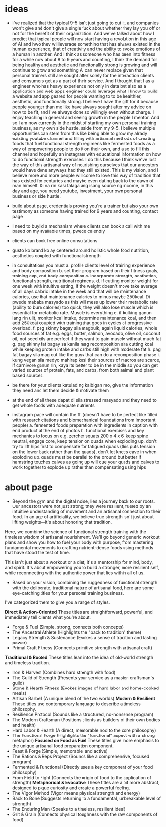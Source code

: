 # ideas
* I've realized that the typical 9-5 isn't just going to cut it, and companies won't give and don't give a single fuck about whether they lay you off or not for the benefit of their organization. And we've talked about how I predict that typical people will now start having a revolution in this age of AI and hwo they willleverage something that has always existed in the human experience, that of creativity and the ability to evoke emotions of a human in another. And I think as someone who has been into fitness for a while now about 8 to 9 years and counting, I think the demand for being healthy and aesthetic and funcitonallly strong is growing and will continue to grow and something AI can never replace given that personal trainers still are sought after solely for the interaction clients and consumers get as a part of their service. And I thought that I as a engineer who has heavy experience not only in data but also as a application and web apps engineer could leverage what I know to build a website and app geared for people wanting to to be healthier, aesthetic, and functionally strong. I believe I have the gift for it because people younger than me like have always sought after my advice on how to be fit, and I've always done so willingly even without charge. I enjoy teaching in general and seeing growth in the people I mentor. And so I am now currently in the midst of starting my own personal training business, as my own side hustle, aside from my 9-5. I believe multiple opportunities can stem from this like being able to grow my alrady existing youtube channel and filling with artisanal methods of creating foods that fuel functional strength regimens like fermented foods as a way of empowering people to do it on their own, and also to fill this channel and hopefully an instagram with educational information on how to do functional strength exercises. I do this because I think we've lost the way of this artisanal way of nourishing ourselves that our ancestors would have done anyways had they still existed. This is my vision, and I believe more and more people will come to love this way of tradition that has existed for centuries and maybe even dating back to the dawn of man himself. Di na rin kasi talaga ang isang source ng income, in this day and age, you need youtube, investment, your own personal business or side hustle.

* build about page, credentials proving you're a trainer but also your own testimony as someone having trained for 9 years and counting, contact page
* I need to buyild a mechanism where clients can book a call with me based on my available times, pwede calendly
* clients can book free online consultations 
* gusto ko brand ko ay centered around holistic whole food nutrition, aesthetics coupled with functional strength
* in consultations you must 
a. profile clients level of training experience and body composition
b. set their program based on their fitness goals, training exp, and body composition
c. incorporate strength, aesthetics, functional strength, nutritional regimens.
d. if cutting monitor weight for one week with intuitive eating, if the weight doesn't move take average of all days caloric intake in the week and that will be maintenance calories, use that maintenance calories to minus maybe 250kcal. Di pwede mababa masyado as this will mess up lower their metabolic rate (ability to burn calories) too quick, they will also lose muscle which is essential for metabolic rate. Muscle is everything
e. if bulking ganun lang rin ulit, monitor kcal intake, determine maintenance kcal, and then add 250kcal coupled with training that goes in cycles of progressive overload.
f. pag skinny bagay sila magbulk, again liquid calories, whole food sources of fat e.g. eggs, butter, salmon, avocado, olive oil, coconut oil, not seed oils are perfect if they want to gain muscle without much fat
g. pag skinny fat bagay sa kanila mag recomposition aka cutting kcal while keeping protein intake and carbs still high with moderate fat
h. pag fat bagay sila mag cut like the guys that can do a recomposition phase
i. kung vegan sila medyo mahirap  kasi their sources of macros are scarce, if carnivore ganun rin, kaya its better to be in the middle so you can get varied sources of protein, fats, and carbs, from both animal and plant based sources.
* be there for your clients katulad ng kaibigan mo, give the information they need and let them decide & motivate them
* at the end of all these dapat di sila stressed masyado and they need to get whole foods with adequate nutrients
* instagram page will contain the ff. (doesn't have to be perfect like filled with research citations and biomechanical foundations from important people)
a. fermented foods preparation with ingredients in caption with end product at the end of photos
b. functional exercises and key mechanics to focus on e.g. zercher squats 200 x 4 x 6, keep spine neutral, engage core, keep tension on quads when exploding up, don't try to lift hips first to compensate for fatigued quads (this puts tension on the lower back rather than the quads), don't let knees cave in when exploding up, quads must be parallel to the ground but better if hamstring  touches calves as going up will cue your quads and calves to work together to explode up rather than compensating using hips  

# about page
* Beyond the gym and the digital noise, lies a journey back to our roots. Our ancestors were not just strong; they were resilient, fueled by an intuitive understanding of movement and an artisanal connection to their food. In an age of artificiality, we believe true strength isn't just about lifting weights—it's about honoring that tradition.

Here, we combine the science of functional strength training with the timeless wisdom of artisanal nourishment. We’ll go beyond generic workout plans and show you how to fuel your body with purpose, from mastering fundamental movements to crafting nutrient-dense foods using methods that have stood the test of time.

This isn't just about a workout or a diet; it's a mentorship for mind, body, and spirit. It's about empowering you to build a stronger, more resilient self, while reconnecting with the authentic power that lies within all of us.

* Based on your vision, combining the ruggedness of functional strength with the deliberate, traditional nature of artisanal food, here are some eye-catching titles for your personal training business.

I've categorized them to give you a range of styles.

**Direct & Action-Oriented**
These titles are straightforward, powerful, and immediately tell clients what you're about.
- Forge & Fuel (Simple, strong, connects both concepts)
- The Ancestral Athlete (Highlights the "back to tradition" theme)
- Legacy Strength & Sustenance (Evokes a sense of tradition and lasting power)
- Primal Craft Fitness (Connects primitive strength with artisanal craft)

**Traditional & Rooted**
These titles lean into the idea of old-world strength and timeless tradition.
- Iron & Harvest (Combines hard strength with food)
- The Guild of Strength (Presents your service as a master-craftsman's guild)
- Stone & Hearth Fitness (Evokes images of hard labor and home-cooked meals)
- Artisan Barbell (A unique blend of the two worlds)
**Modern & Resilient**
These titles use contemporary language to describe a timeless philosophy.
- Resilience Protocol (Sounds like a structured, no-nonsense program)
- The Modern Craftsman (Positions clients as builders of their own bodies and health)
- Hard Labor & Hearth (A direct, memorable nod to the core philosophy)
- The Functional Forge (Highlights the "functional" aspect with a strong metaphor)
**Focused on Food as Fuel**
These titles give more emphasis to the unique artisanal food preparation component.
- Feast & Forge (Simple, memorable, and active)
- The Rations & Reps Project (Sounds like a comprehensive, focused program)
- Fermented & Functional (Directly uses a key component of your food philosophy)
- From Field to Fight (Connects the origin of food to the application of strength)
**Metaphorical & Evocative**
These titles are a bit more abstract, designed to pique curiosity and create a powerful feeling.
- The Vigor Method (Vigor means physical strength and energy)
- Back to Bone (Suggests returning to a fundamental, unbreakable level of strength)
- The Enduring Man (Speaks to a timeless, resilient ideal)
- Grit & Grain (Connects physical toughness with the raw components of food)